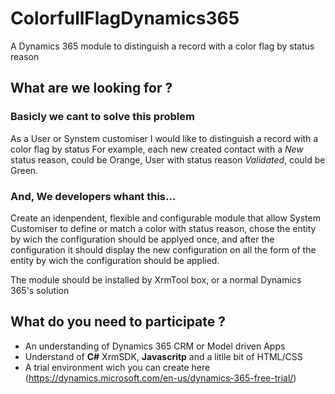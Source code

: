 # ColorfullFlagDynamics365
A Dynamics 365 module to distinguish a record with a color flag by status reason

## What are we looking for ?

### Basicly we cant to solve this problem 
  As a User or Synstem customiser I would like to distinguish a record with a color flag by status
For example, each new created contact with a *New* status reason, could be Orange,
User with status reason *Validated*, could be Green. 
### And, We developers whant this...
Create an idenpendent, flexible and configurable module that allow System Customiser to define or match a color with status reason, chose the entity by wich the configuration should be applyed once, and after the configuration it should display the new configuration on all the form of the entity by wich the configuration should be applied.

The module should be installed by XrmTool box, or a normal Dynamics 365's solution

## What do you need to participate ?
- An understanding of Dynamics 365 CRM or Model driven Apps
- Understand of **C#** XrmSDK, **Javascritp** and a litlle bit of HTML/CSS
- A trial environment wich you can create here (https://dynamics.microsoft.com/en-us/dynamics-365-free-trial/)
